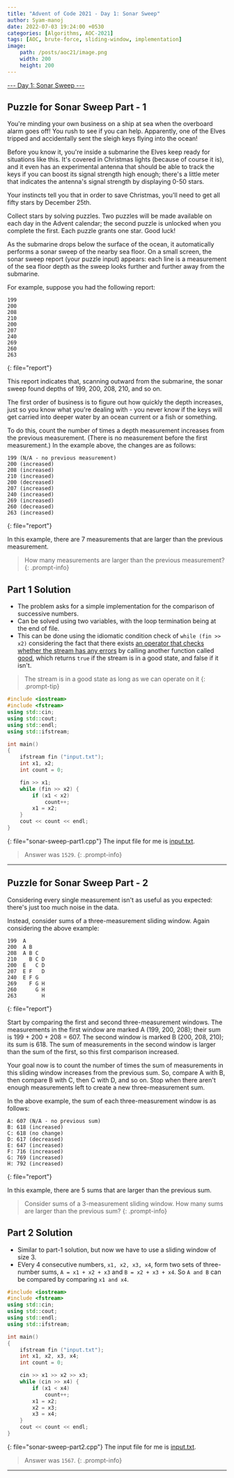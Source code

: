 ```yaml
---
title: "Advent of Code 2021 - Day 1: Sonar Sweep"
author: Syam-manoj
date: 2022-07-03 19:24:00 +0530
categories: [Algorithms, AOC-2021]
tags: [AOC, brute-force, sliding-window, implementation]
image:
    path: /posts/aoc21/image.png
    width: 200
    height: 200
---
```


[--- Day 1: Sonar Sweep ---](https://adventofcode.com/2021/day/1)

## Puzzle for Sonar Sweep Part - 1

You're minding your own business on a ship at sea when the overboard alarm goes off! You rush to see if you can help. Apparently, one of the Elves tripped and accidentally sent the sleigh keys flying into the ocean!

Before you know it, you're inside a submarine the Elves keep ready for situations like this. It's covered in Christmas lights (because of course it is), and it even has an experimental antenna that should be able to track the keys if you can boost its signal strength high enough; there's a little meter that indicates the antenna's signal strength by displaying 0-50 stars.

Your instincts tell you that in order to save Christmas, you'll need to get all fifty stars by December 25th.

Collect stars by solving puzzles. Two puzzles will be made available on each day in the Advent calendar; the second puzzle is unlocked when you complete the first. Each puzzle grants one star. Good luck!

As the submarine drops below the surface of the ocean, it automatically performs a sonar sweep of the nearby sea floor. On a small screen, the sonar sweep report (your puzzle input) appears: each line is a measurement of the sea floor depth as the sweep looks further and further away from the submarine.

For example, suppose you had the following report:

```
199
200
208
210
200
207
240
269
260
263
```
{: file="report"}

This report indicates that, scanning outward from the submarine, the sonar sweep found depths of 199, 200, 208, 210, and so on.

The first order of business is to figure out how quickly the depth increases, just so you know what you're dealing with - you never know if the keys will get carried into deeper water by an ocean current or a fish or something.

To do this, count the number of times a depth measurement increases from the previous measurement. (There is no measurement before the first measurement.) In the example above, the changes are as follows:

```
199 (N/A - no previous measurement)
200 (increased)
208 (increased)
210 (increased)
200 (decreased)
207 (increased)
240 (increased)
269 (increased)
260 (decreased)
263 (increased)
```
{: file="report"}

In this example, there are 7 measurements that are larger than the previous measurement.

> How many measurements are larger than the previous measurement?
{: .prompt-info}

## Part 1 Solution

- The problem asks for a simple implementation for the comparison of successive numbers.
- Can be solved using two variables, with the loop termination being at the end of file.
- This can be done using the idiomatic condition check of `while (fin >> x2)` considering the fact that there exists [an operator that checks whether the stream has any errors][operator] by calling another function called [good], which returns `true` if the stream is in a good state, and false if it isn't. 

> The stream is in a good state as long as we can operate on it
{: .prompt-tip}

```c++
#include <iostream>
#include <fstream>
using std::cin;
using std::cout;
using std::endl;
using std::ifstream;

int main()
{
    ifstream fin ("input.txt");
    int x1, x2;
    int count = 0;

    fin >> x1;
    while (fin >> x2) {
        if (x1 < x2)
            count++;
        x1 = x2;
    }
    cout << count << endl;
}
```
{: file="sonar-sweep-part1.cpp"}
The input file for me is [input.txt][input].

> Answer was `1529`.
{: .prompt-info}

---

## Puzzle for Sonar Sweep Part - 2

Considering every single measurement isn't as useful as you expected: there's just too much noise in the data.

Instead, consider sums of a three-measurement sliding window. Again considering the above example:

```
199  A      
200  A B    
208  A B C  
210    B C D
200  E   C D
207  E F   D
240  E F G  
269    F G H
260      G H
263        H
```
{: file="report"}

Start by comparing the first and second three-measurement windows. The measurements in the first window are marked A (199, 200, 208); their sum is 199 + 200 + 208 = 607. The second window is marked B (200, 208, 210); its sum is 618. The sum of measurements in the second window is larger than the sum of the first, so this first comparison increased.

Your goal now is to count the number of times the sum of measurements in this sliding window increases from the previous sum. So, compare A with B, then compare B with C, then C with D, and so on. Stop when there aren't enough measurements left to create a new three-measurement sum.

In the above example, the sum of each three-measurement window is as follows:

```
A: 607 (N/A - no previous sum)
B: 618 (increased)
C: 618 (no change)
D: 617 (decreased)
E: 647 (increased)
F: 716 (increased)
G: 769 (increased)
H: 792 (increased)
```
{: file="report"}

In this example, there are 5 sums that are larger than the previous sum.

> Consider sums of a 3-measurement sliding window. How many sums are larger than the previous sum?
{: .prompt-info}

## Part 2 Solution

- Similar to part-1 solution, but now we have to use a sliding window of size 3.
- EVery 4 consecutive numbers, `x1, x2, x3, x4`, form two sets of three-number sums, `A = x1 + x2 + x3` and `B = x2 + x3 + x4`. So `A and B` can be compared by comparing `x1 and x4`. 

```c++
#include <iostream>
#include <fstream>
using std::cin;
using std::cout;
using std::endl;
using std::ifstream;

int main()
{
    ifstream fin ("input.txt");
    int x1, x2, x3, x4;
    int count = 0;

    cin >> x1 >> x2 >> x3;
    while (cin >> x4) {
        if (x1 < x4)
            count++;
        x1 = x2;
        x2 = x3;
        x3 = x4;
    }
    cout << count << endl;
}
```
{: file="sonar-sweep-part2.cpp"}
The input file for me is [input.txt][input].
> Answer was `1567`.
{: .prompt-info}

---

[input]: https://en.cppreference.com/w/cpp/io/basic_ios/
[operator]: https://en.cppreference.com/w/cpp/io/basic_ios/operator_bool
[good]: https://en.cppreference.com/w/cpp/io/basic_ios/good
